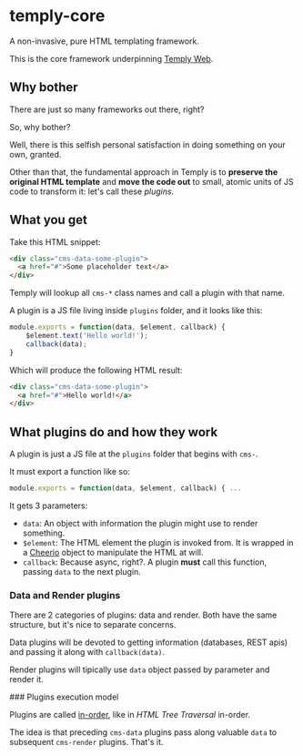 # temply-core

A non-invasive, pure HTML templating framework.

This is the core framework underpinning [Temply Web](https://github.com/mefernandez/temply).

## Why bother

There are just so many frameworks out there, right? 

So, why bother?

Well, there is this selfish personal satisfaction in doing something on your own, granted.

Other than that, the fundamental approach in Temply is to **preserve the original HTML template**
and **move the code out** to small, atomic units of JS code to transform it: let's call these _plugins_.

## What you get

Take this HTML snippet:

```html
<div class="cms-data-some-plugin">
  <a href="#">Some placeholder text</a>
</div>
```

Temply will lookup all `cms-*` class names and call a plugin with that name.

A plugin is a JS file living inside `plugins` folder, and it looks like this:

```js
module.exports = function(data, $element, callback) {
	$element.text('Hello world!');
	callback(data);
}
```

Which will produce the following HTML result:

```html
<div class="cms-data-some-plugin">
  <a href="#">Hello world!</a>
</div>
```

## What plugins do and how they work

A plugin is just a JS file at the `plugins` folder that begins with `cms-`.

It must export a function like so:

```js
module.exports = function(data, $element, callback) { ...
```

It gets 3 parameters:

- `data`: An object with information the plugin might use to render something.
- `$element`: The HTML element the plugin is invoked from. It is wrapped in a [Cheerio]() object to manipulate the HTML at will.
- `callback`: Because async, right?. A plugin **must** call this function, passing `data` to the next plugin.

### Data and Render plugins

There are 2 categories of plugins: data and render. Both have the same structure, but it's nice to separate concerns.

Data plugins will be devoted to getting information (databases, REST apis) and passing it along with `callback(data)`.

Render plugins will tipically use `data` object passed by parameter and render it.

### Plugins execution model

Plugins are called [in-order](https://en.wikipedia.org/wiki/Tree_traversal#In-order), like in _HTML Tree Traversal_ in-order.

The idea is that preceding `cms-data` plugins pass along valuable `data` to subsequent `cms-render` plugins. That's it.
